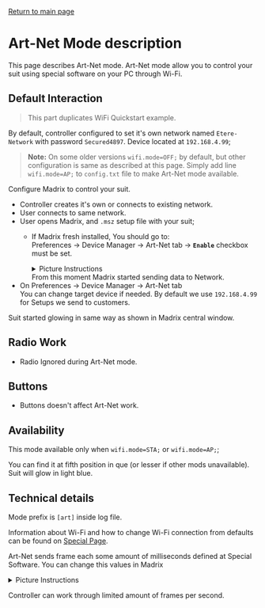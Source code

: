 [Return to main page](../README.md)

# Art-Net Mode description
This page describes Art-Net mode. Art-Net mode allow you to control your suit using special software on your PC through Wi-Fi.

## Default Interaction
> This part duplicates WiFi Quickstart example. 

By default, controller configured to set it's own network named `Etere-Network` with password `Secured4897`. Device located at `192.168.4.99`;

>**Note:** On some older versions `wifi.mode=OFF;` by default, but other configuration is same as described at this page. Simply add line `wifi.mode=AP;` to `config.txt` file to make Art-Net mode available.  

Configure Madrix to control your suit.
- Controller creates it's own or connects to existing network.
- User connects to same network.
- User opens Madrix, and `.msz` setup file with your suit;
    - If Madrix fresh installed, You should go to:  
    Preferences -> Device Manager -> Art-Net tab -> **`Enable`**  checkbox must be set. 
        <details><summary>Picture Instructions</summary>

        ![Madix Enable Art-Net 1](images/Madrix_enable_art_net_1.jpg)  
        ![Madix Enable Art-Net 2](images/Madrix_enable_art_net_2.jpg)  
        ![Madix Enable Art-Net 3](images/Madrix_enable_art_net_3.jpg)  
        ![Madix Enable Art-Net 4](images/Madrix_enable_art_net_4.jpg)  
        ![Madix Enable Art-Net 5](images/Madrix_enable_art_net_5.jpg)  
        </details>
        From this moment Madrix started sending data to Network.
- On Preferences -> Device Manager -> Art-Net tab  
  You can change target device if needed. By default we use `192.168.4.99` for Setups we send to customers.

Suit started glowing in same way as shown in Madrix central window.

## Radio Work
- Radio Ignored during Art-Net mode.

## Buttons
- Buttons doesn't affect Art-Net work.

## Availability
This mode available only when `wifi.mode=STA;` or `wifi.mode=AP;`;

You can find it at fifth position in que (or lesser if other mods unavailable). Suit will glow in light blue.

## Technical details
Mode prefix is `[art]` inside log file.  

Information about Wi-Fi and how to change Wi-Fi connection from defaults can be found on [Special Page](../Wifi.md).  

Art-Net sends frame each some amount of milliseconds defined at Special Software.
You can change this values in Madrix
<details><summary>Picture Instructions</summary>

![Madix Change Fps](../images/Madrix_change_fps.jpg)  
</details>

Controller can work through limited amount of frames per second.
